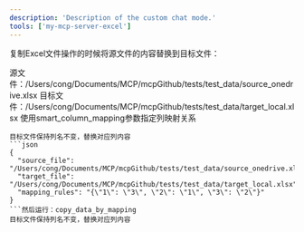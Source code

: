```yaml
---
description: 'Description of the custom chat mode.'
tools: ['my-mcp-server-excel']
---
```



复制Excel文件操作的时候将源文件的内容替换到目标文件：

源文件：/Users/cong/Documents/MCP/mcpGithub/tests/test_data/source_onedrive.xlsx
目标文件：/Users/cong/Documents/MCP/mcpGithub/tests/test_data/target_local.xlsx
使用smart_column_mapping参数指定列映射关系
```然后运行：copy_data_by_mapping
目标文件保持列名不变，替换对应列内容
```json
{
  "source_file": "/Users/cong/Documents/MCP/mcpGithub/tests/test_data/source_onedrive.xlsx",
  "target_file": "/Users/cong/Documents/MCP/mcpGithub/tests/test_data/target_local.xlsx",
  "mapping_rules": "{\"1\": \"3\", \"2\": \"1\", \"3\": \"2\"}"
}
```然后运行：copy_data_by_mapping
目标文件保持列名不变，替换对应列内容

